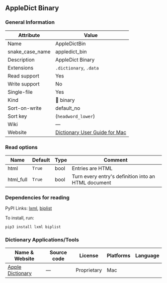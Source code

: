 ## AppleDict Binary

### General Information

| Attribute       | Value                                                                                         |
| --------------- | --------------------------------------------------------------------------------------------- |
| Name            | AppleDictBin                                                                                  |
| snake_case_name | appledict_bin                                                                                 |
| Description     | AppleDict Binary                                                                              |
| Extensions      | `.dictionary`, `.data`                                                                        |
| Read support    | Yes                                                                                           |
| Write support   | No                                                                                            |
| Single-file     | Yes                                                                                           |
| Kind            | 🔢 binary                                                                                      |
| Sort-on-write   | default_no                                                                                    |
| Sort key        | (`headword_lower`)                                                                            |
| Wiki            | ―                                                                                             |
| Website         | [Dictionary User Guide for Mac](https://support.apple.com/en-gu/guide/dictionary/welcome/mac) |

### Read options

| Name      | Default | Type | Comment                                             |
| --------- | ------- | ---- | --------------------------------------------------- |
| html      | `True`  | bool | Entries are HTML                                    |
| html_full | `True`  | bool | Turn every entry's definition into an HTML document |

### Dependencies for reading

PyPI Links: [lxml](https://pypi.org/project/lxml), [biplist](https://pypi.org/project/biplist)

To install, run:

```sh
pip3 install lxml biplist
```

### Dictionary Applications/Tools

| Name & Website                                                                   | Source code | License     | Platforms | Language |
| -------------------------------------------------------------------------------- | ----------- | ----------- | --------- | -------- |
| [Apple Dictionary](https://support.apple.com/en-gu/guide/dictionary/welcome/mac) | ―           | Proprietary | Mac       |          |
